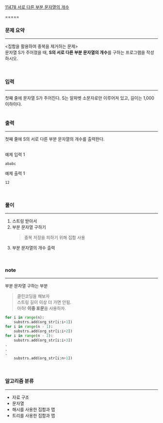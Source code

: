 [11478 서로 다른 부분 문자열의 개수](https://www.acmicpc.net/problem/11478)  

=====

### 문제 요약

-----
<집합을 활용하여 중복을 제거하는 문제>  
문자열 S가 주어졌을 때, **S의 서로 다른 부분 문자열의 개수**를 구하는 프로그램을 작성하시오.  

<br>

### 입력

-----
첫째 줄에 문자열 S가 주어진다. S는 알파벳 소문자로만 이루어져 있고, 길이는 1,000 이하이다.  
<br>

### 출력

-----
첫째 줄에 S의 서로 다른 부분 문자열의 개수를 출력한다.  
<br>

예제 입력 1  
```
ababc
```  
예제 출력 1  
```
12
```

<br>

### 풀이  
  
-----
1. 스트링 받아서  
2. 부분 문자열 구하기
   > 중복 저장을 피하기 위해 집합 사용  
3. 부분 문자열의 개수 출력  
<br>

### note  

-----
부분 문자열 구하는 부분  
> 클린코딩을 해보자  
> 스트링 길이 이상 더 가면 안됨.  
> 아하! **이중 포문**을 사용하자.  

```python
for i in range(n):
    substrs.add(org_str[i:i+1])
for i in range(n - 1):
    substrs.add(org_str[i:i+2])
for i in range(n - 2):
    substrs.add(org_str[i:i+3])
.
.
.
    substrs.add(org_str[i:n+1])
```

<br>

### 알고리즘 분류

-----
- 자료 구조
- 문자열
- 해시를 사용한 집합과 맵
- 트리를 사용한 집합과 맵
